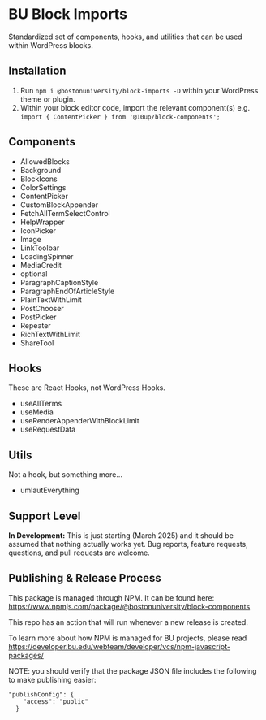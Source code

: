 # BU Block Imports

Standardized set of components, hooks, and utilities that can be used within WordPress blocks.

## Installation

1. Run `npm i @bostonuniversity/block-imports -D` within your WordPress theme or plugin.
2. Within your block editor code, import the relevant component(s) e.g. `import { ContentPicker } from '@10up/block-components';`

## Components

- AllowedBlocks
- Background
- BlockIcons
- ColorSettings
- ContentPicker
- CustomBlockAppender
- FetchAllTermSelectControl
- HelpWrapper
- IconPicker
- Image
- LinkToolbar
- LoadingSpinner
- MediaCredit
- optional
- ParagraphCaptionStyle
- ParagraphEndOfArticleStyle
- PlainTextWithLimit
- PostChooser
- PostPicker
- Repeater
- RichTextWithLimit
- ShareTool

## Hooks

These are React Hooks, not WordPress Hooks.

- useAllTerms
- useMedia
- useRenderAppenderWithBlockLimit
- useRequestData

## Utils

Not a hook, but something more...

- umlautEverything

## Support Level

__In Development:__ This is just starting (March 2025) and it should be assumed that nothing actually works yet. Bug reports, feature requests, questions, and pull requests are welcome.

## Publishing & Release Process

This package is managed through NPM.  It can be found here: <https://www.npmjs.com/package/@bostonuniversity/block-components>

This repo has an action that will run whenever a new release is created.

To learn more about how NPM is managed for BU projects, please read <https://developer.bu.edu/webteam/developer/vcs/npm-javascript-packages/>

NOTE: you should verify that the package JSON file includes the following to make publishing easier:

```
"publishConfig": {
    "access": "public"
  }
```
